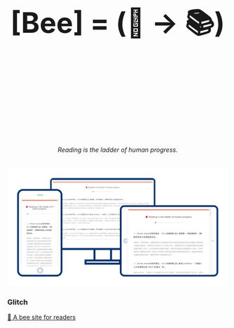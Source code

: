 <h1 align="center">
  <br>
  <br>
  <br>
	<p style="font-size: 64px;">[Bee] = (🐝 -> 📚)</p>
  <br>
  <br>
  <br>
</h1>
<p align="center">
<br>
<br>
<em>
Reading is the ladder of human progress.
</em>
<br>
<br>
<br>
<img src="https://raw.githubusercontent.com/qddegtya/r/main/packages/bee-site/media/bee.png" alt="🐝 A bee site for readers">
</p>

### Glitch

[🐝 A bee site for readers](https://r.xiaoa.name/)
